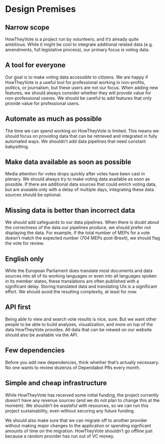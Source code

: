 # Design Premises

## Narrow scope

HowTheyVote is a project run by volunteers, and it’s already quite ambitious. While it might be cool to integrate additional related data (e.g. amendments, full legislative process), our primary focus is voting data.

## A tool for everyone

Our goal is to make voting data accessible to citizens. We are happy if HowTheyVote is a useful tool for professional working in non-profits, politics, or journalism, but these users are not our focus. When adding new features, we should always consider whether they will provide value for non-professional useres. We should be careful to add features that only provide value for professional users.

## Automate as much as possible

The time we can spend working on HowTheyVote is limited. This means we should focus on providing data that can be retrieved and integrated in fully automated ways. We shouldn’t add data pipelines that need constant babysitting.

## Make data available as soon as possible

Media attention for votes drops quickly after votes have been cast in plenary. We should always try to make voting data available as soon as possible. If there are additional data sources that could enrich voting data, but are avaiable only with a delay of multiple days, integrating these data sources should be optional.

## Missing data is better than incorrect data

We should add safeguards to our data pipelines. When there is doubt about the correctness of the data our pipelines produce, we should prefer not displaying the data. For example, if the total number of MEPs for a vote doesn’t match the expected number (704 MEPs post-Brexit), we should flag the vote for review.

## English only

While the European Parliament does translate most documents and data sources into all of its working languages or even into all languages spoken in its member states, these translations are often published with a significant delay. Storing translated data and translating UIs is a significant effort. We should avoid the resulting complexity, at least for now.

## API first

Being able to view and search vote results is nice, sure. But we want other people to be able to build analyses, visualization, and more on top of the data HowTheyVote provides. All data that can be viewed on our website should also be available via the API.

## Few dependencies

Before you add new dependencies, think whether that’s actually necessary. No one wants to review dozenzs of Dependabot PRs every month.

## Simple and cheap infrastructure

While HowTheyVote has received some initial funding, the project currently doesn’t have any revenue sources (and we do not plan to change this at the moment). We shouldn’t be wasteful with resources, so we can run this project sustainability, even without securing any future funding.

We should also make sure that we can migrate off to another provider without making major changes to the application or spending signficant amounts of time on the migration. HowTheyVote shouldn’t go offline just because a random provider has run out of VC money.
